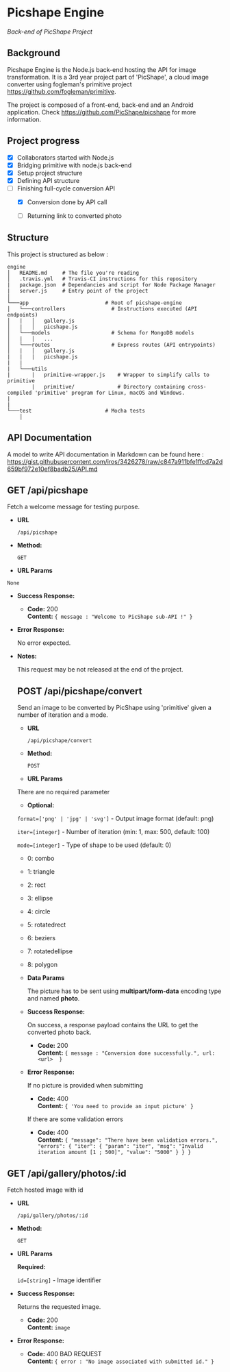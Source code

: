 # Picshape Engine
_Back-end of PicShape Project_


## Background

Picshape Engine is the Node.js back-end hosting the API for image transformation. It is a 3rd year project part of 'PicShape', a cloud image converter using fogleman's primitive project https://github.com/fogleman/primitive.

The project is composed of a front-end, back-end and an Android application. Check https://github.com/PicShape/picshape for more information.



## Project progress

- [x] Collaborators started with Node.js
- [x] Bridging primitive with node.js back-end
- [x] Setup project structure
- [x] Defining API structure
- [ ] Finishing full-cycle conversion API
    - [x] Conversion done by API call
    - [ ] Returning link to converted photo


## Structure

This project is structured as below :

```
engine
│   README.md     # The file you're reading
│   .travis.yml   # Travis-CI instructions for this repository
|   package.json  # Dependancies and script for Node Package Manager
|   server.js     # Entry point of the project
│
└───app                         # Root of picshape-engine
│   └───controllers               # Instructions executed (API endpoints)
│   |   │   gallery.js
│   |   │   picshape.js
│   └───models                    # Schema for MongoDB models
│   |   │   ...
│   └───routes                    # Express routes (API entrypoints)
│   |   │   gallery.js            
|   |   |   picshape.js
|   |
|   └───utils
|       |   primitive-wrapper.js    # Wrapper to simplify calls to primitive
        |   primitive/              # Directory containing cross-compiled 'primitive' program for Linux, macOS and Windows.
|
|
└───test                        # Mocha tests
    │   
```

## API Documentation

A model to write API documentation in Markdown can be found here : https://gist.githubusercontent.com/iros/3426278/raw/c847a911bfe1ffcd7a2d659bf972e10ef8badb25/API.md


**GET /api/picshape**
----
  Fetch a welcome message for testing purpose.

* **URL**

  `/api/picshape`

* **Method:**

  `GET`

*  **URL Params**

  `None`


* **Success Response:**

  * **Code:** 200 <br />
    **Content:** `{ message : "Welcome to PicShape sub-API !" }`


* **Error Response:**

  No error expected.

* **Notes:**

  This request may be not released at the end of the project.


  **POST /api/picshape/convert**
  ----
    Send an image to be converted by PicShape using 'primitive' given a number
    of iteration and a mode.

  * **URL**

    `/api/picshape/convert`

  * **Method:**

    `POST`

  *  **URL Params**

    There are no required parameter

  *   **Optional:**

  `format=['png' | 'jpg' | 'svg']` - Output image format (default: png)

  `iter=[integer]` - Number of iteration (min: 1, max: 500, default: 100)

  `mode=[integer]` - Type of shape to be used (default: 0)
     * 0: combo
     * 1: triangle
     * 2: rect
     * 3: ellipse
     * 4: circle
     * 5: rotatedrect
     * 6: beziers
     * 7: rotatedellipse
     * 8: polygon

  * **Data Params**

    The picture has to be sent using **multipart/form-data** encoding type and named **photo**.

  * **Success Response:**

    On success, a response payload contains the URL to get the converted photo back.

    * **Code:** 200 <br />
      **Content:** `{ message : "Conversion done successfully.", url: <url>  }`


  * **Error Response:**

    If no picture is provided when submitting

    * **Code:** 400 <br />
      **Content:** `{ 'You need to provide an input picture' }`

    If there are some validation errors

    * **Code:** 400 <br />
      **Content:** `{
  "message": "There have been validation errors.",
  "errors": {
    "iter": {
      "param": "iter",
      "msg": "Invalid iteration amount [1 ; 500]",
      "value": "5000"
    }
  }
}`

**GET /api/gallery/photos/:id**
----
  Fetch hosted image with id <id>

* **URL**

  `/api/gallery/photos/:id`

* **Method:**

  `GET`

*  **URL Params**

   **Required:**

   `id=[string]` - Image identifier

* **Success Response:**

  Returns the requested image.

  * **Code:** 200 <br />
    **Content:** `image`

* **Error Response:**

  * **Code:** 400 BAD REQUEST <br />
    **Content:** `{ error : "No image associated with submitted id." }`
